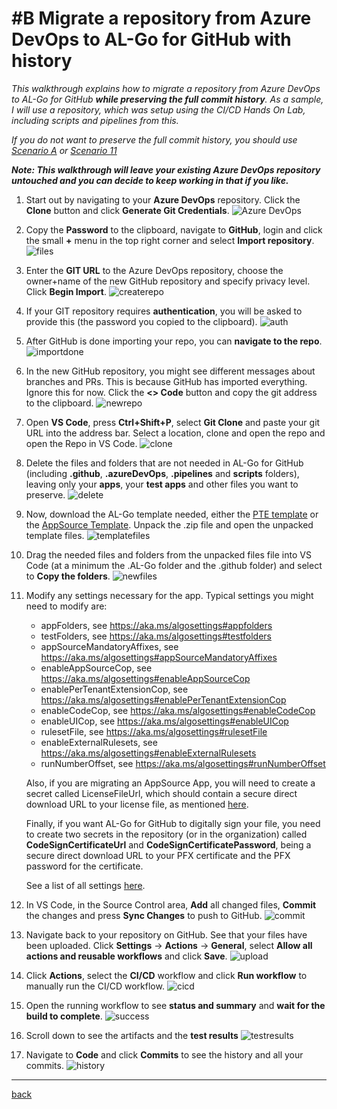# #B Migrate a repository from Azure DevOps to AL-Go for GitHub with history

*This walkthrough explains how to migrate a repository from Azure DevOps to AL-Go for GitHub **while preserving the full commit history**. As a sample, I will use a repository, which was setup using the CI/CD Hands On Lab, including scripts and pipelines from this.*

*If you do not want to preserve the full commit history, you should use [Scenario A](MigrateFromAzureDevOpsWithoutHistory.md) or [Scenario 11](SetupCiCdForExistingAppSourceApp.md)*

***Note: This walkthrough will leave your existing Azure DevOps repository untouched and you can decide to keep working in that if you like.***

1. Start out by navigating to your **Azure DevOps** repository. Click the **Clone** button and click **Generate Git Credentials**.
   ![Azure DevOps](https://github.com/microsoft/AL-Go/assets/10775043/59b623eb-56da-4821-8869-b27a34954597)

1. Copy the **Password** to the clipboard, navigate to **GitHub**, login and click the small **+** menu in the top right corner and select **Import repository**.
   ![files](https://github.com/microsoft/AL-Go/assets/10775043/9b8eb461-e03a-4c77-b0d2-be5bbb2ea25b)

1. Enter the **GIT URL** to the Azure DevOps repository, choose the owner+name of the new GitHub repository and specify privacy level. Click **Begin Import**.
   ![createrepo](https://github.com/microsoft/AL-Go/assets/10775043/2f94e677-f713-4771-953a-16d7f1a8a0aa)

1. If your GIT repository requires **authentication**, you will be asked to provide this (the password you copied to the clipboard).
   ![auth](https://github.com/microsoft/AL-Go/assets/10775043/a3c16e8d-0ae4-43c0-99d1-4df57acf8551)

1. After GitHub is done importing your repo, you can **navigate to the repo**.
   ![importdone](https://github.com/microsoft/AL-Go/assets/10775043/7f7a6d5a-4d3b-4e47-8ac2-426dfd1a3c39)

1. In the new GitHub repository, you might see different messages about branches and PRs. This is because GitHub has imported everything. Ignore this for now. Click the **\<> Code** button and copy the git address to the clipboard.
   ![newrepo](https://github.com/microsoft/AL-Go/assets/10775043/2089bcc3-8aa3-4582-be9d-3ce77364198a)

1. Open **VS Code**, press **Ctrl+Shift+P**, select **Git Clone** and paste your git URL into the address bar. Select a location, clone and open the repo and open the Repo in VS Code.
   ![clone](https://github.com/microsoft/AL-Go/assets/10775043/4d91c31d-1aee-4fad-990e-73a075e69026)

1. Delete the files and folders that are not needed in AL-Go for GitHub (including **.github**, **.azureDevOps**, **.pipelines** and **scripts** folders), leaving only your **apps**, your **test apps** and other files you want to preserve.
   ![delete](https://github.com/microsoft/AL-Go/assets/10775043/e8d21772-30dc-448a-8892-92a66c7c36e6)

1. Now, download the AL-Go template needed, either the [PTE template](https://github.com/microsoft/AL-Go-PTE/archive/refs/heads/main.zip) or the [AppSource Template](https://github.com/microsoft/AL-Go-AppSource/archive/refs/heads/main.zip). Unpack the .zip file and open the unpacked template files.
   ![templatefiles](https://github.com/microsoft/AL-Go/assets/10775043/7539c845-b696-4347-8b2f-d51d6be2ebfa)

1. Drag the needed files and folders from the unpacked files file into VS Code (at a minimum the .AL-Go folder and the .github folder) and select to **Copy the folders**.
   ![newfiles](https://github.com/microsoft/AL-Go/assets/10775043/edd24801-73cd-4ad4-9fc6-5d2cd80ac6c8)

1. Modify any settings necessary for the app. Typical settings you might need to modify are:

   - appFolders, see https://aka.ms/algosettings#appfolders
   - testFolders, see https://aka.ms/algosettings#testfolders
   - appSourceMandatoryAffixes, see https://aka.ms/algosettings#appSourceMandatoryAffixes
   - enableAppSourceCop, see https://aka.ms/algosettings#enableAppSourceCop
   - enablePerTenantExtensionCop, see https://aka.ms/algosettings#enablePerTenantExtensionCop
   - enableCodeCop, see https://aka.ms/algosettings#enableCodeCop
   - enableUICop, see https://aka.ms/algosettings#enableUICop
   - rulesetFile, see https://aka.ms/algosettings#rulesetFile
   - enableExternalRulesets, see https://aka.ms/algosettings#enableExternalRulesets
   - runNumberOffset, see https://aka.ms/algosettings#runNumberOffset

   Also, if you are migrating an AppSource App, you will need to create a secret called LicenseFileUrl, which should contain a secure direct download URL to your license file, as mentioned [here](SetupCiCdForExistingAppSourceApp.md).

   Finally, if you want AL-Go for GitHub to digitally sign your file, you need to create two secrets in the repository (or in the organization) called **CodeSignCertificateUrl** and **CodeSignCertificatePassword**, being a secure direct download URL to your PFX certificate and the PFX password for the certificate.

   See a list of all settings [here](settings.md).

1. In VS Code, in the Source Control area, **Add** all changed files, **Commit** the changes and press **Sync Changes** to push to GitHub.
   ![commit](https://github.com/microsoft/AL-Go/assets/10775043/55afdd6f-e401-4542-9029-652f5ce7a3e9)

1. Navigate back to your repository on GitHub. See that your files have been uploaded. Click **Settings** -> **Actions** -> **General**, select **Allow all actions and reusable workflows** and click **Save**.
   ![upload](https://github.com/microsoft/AL-Go/assets/10775043/4f717190-5e5f-45e9-a187-186ac45be590)

1. Click **Actions**, select the **CI/CD** workflow and click **Run workflow** to manually run the CI/CD workflow.
   ![cicd](https://github.com/microsoft/AL-Go/assets/10775043/ec7f76b1-2eb9-42fe-91a3-c0170c796d3c)

1. Open the running workflow to see **status and summary** and **wait for the build to complete**.
   ![success](https://github.com/microsoft/AL-Go/assets/10775043/8a1fcd6d-0a8d-4bbc-bb97-51a4c48e537a)

1. Scroll down to see the artifacts and the **test results**
   ![testresults](https://github.com/microsoft/AL-Go/assets/10775043/7267a1a7-7afe-495f-8100-474fb8db9499)

1. Navigate to **Code** and click **Commits** to see the history and all your commits.
   ![history](https://github.com/microsoft/AL-Go/assets/10775043/c10ea3b3-2b1b-486d-9727-6b91b7bc3834)

______________________________________________________________________

[back](../README.md)
